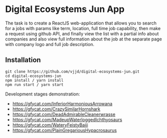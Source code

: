 # Digital Ecosystems Jun App

The task is to create a ReactJS web-application that allows you to search for a jobs with params like term, location, full time job capability, then make a request using github API, and finally view the list with a partial info about companies and also view full information about the job at the separate page with company logo and full job description.

## Installation

```
git clone https://github.com/vjjd/digital-ecosystems-jun.git
cd digital-ecosystems-jun
npm install / yarn install
npm run start / yarn start
```

Development stages demonstration:

- https://gfycat.com/InferiorHarmoniousArrowana
- https://gfycat.com/CrazySimilarHornshark
- https://gfycat.com/DeadAdmirableCleanerwrasse
- https://gfycat.com/MadeupWaterloggedIchthyosaurs
- https://gfycat.com/WateryFeistyBaiji
- https://gfycat.com/PlainGregariousHypacrosaurus
